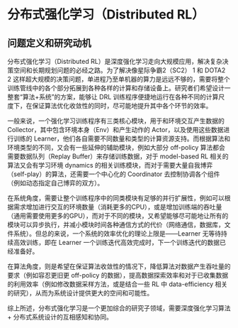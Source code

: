 

<!--
 * @version:
 * @Author:  StevenJokess（蔡舒起） https://github.com/StevenJokess
 * @Date: 2023-03-22 03:10:55
 * @LastEditors:  StevenJokess（蔡舒起） https://github.com/StevenJokess
 * @LastEditTime: 2023-03-22 03:11:01
 * @Description:
 * @Help me: 如有帮助，请赞助，失业3年了。![支付宝收款码](https://github.com/StevenJokess/d2rl/blob/master/img/%E6%94%B6.jpg)
 * @TODO::
 * @Reference:
-->
# 分布式强化学习（Distributed RL）

## 问题定义和研究动机

分布式强化学习（Distributed RL）是深度强化学习走向大规模应用，解决复杂决策空间和长期规划问题的必经之路。为了解决像星际争霸2（SC2） 1 和 DOTA2 2 这样超大规模的决策问题，单进程乃至单机器的算力是远远不够的，需要将整个训练管线中的各个部分拓展到各种各样的计算和存储设备上。研究者们希望设计一整套“算法+系统”的方案，能够让 DRL 训练程序便捷地运行在各种不同的计算尺度下，在保证算法优化收敛性的同时，尽可能地提升其中各个环节的效率。

一般来说，一个强化学习训练程序有三类核心模块，用于和环境交互产生数据的 Collector，其中包含环境本身（Env）和产生动作的 Actor，以及使用这些数据进行训练的 Learner，他们各自需要不同数量和类型的计算资源支持。而根据算法和环境类型的不同，又会有一些延伸的辅助模块，例如大部分 off-policy 算法都会需要数据队列（Replay Buffer）来存储训练数据，对于 model-based RL 相关的算法又会有学习环境 dynamics 的相关训练模块，而对于需要大量自我博弈（self-play）的算法，还需要一个中心化的 Coordinator 去控制协调各个组件（例如动态指定自己博弈的双方）。

在系统角度，需要让整个训练程序中的同类模块有足够的并行扩展性，例如可以根据需求增加进行交互的环境数量（消耗更多的CPU），或是增加训练端的吞吐量（通用需要使用更多的GPU），而对于不同的模块，又希望能够尽可能地让所有的模块可以异步执行，并减小模块时间各种通信方式的代价（网络通信，数据库，文件系统）。但总的来说，一个系统的效率优化的理论上限是——Learner 无等待持续高效训练，即在 Learner 一个训练迭代高效完成时，下一个训练迭代的数据已经准备好。

在算法角度，则是希望在保证算法收敛性的情况下，降低算法对数据产生吞吐量的要求（例如容忍更旧更 off-policy 的数据），提高数据探索效率和对于已收集数据的利用效率（例如修改数据采样方法，或是结合一些 RL 中 data-efficiency 相关的研究），从而为系统设计提供更大的空间和可能性。

综上所述，分布式强化学习是一个更加综合的研究子领域，需要深度强化学习算法 + 分布式系统设计的互相感知和协同。

[1]: https://opendilab.github.io/DI-engine/02_algo/distributed_rl_zh.html#id2

